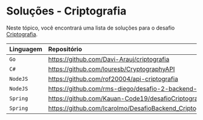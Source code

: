 # Soluções - Criptografia

Neste tópico, você encontrará uma lista de soluções para o desafio [Criptografia](PROBLEM.md).

| Linguagem | Repositório                                             |
|:----------|:--------------------------------------------------------|
| `Go`      | https://github.com/Davi-Arauj/criptografia              |             
| `C#`      | https://github.com/louresb/CryptographyAPI              |          
| `NodeJS`  | https://github.com/rof20004/api-criptografia            |             
| `NodeJS`  | https://github.com/rms-diego/desafio-2-backend-br       |
| `Spring`  | https://github.com/Kauan-Code19/desafioCriptografia     |
| `Spring`  | https://github.com/Icarolmo/DesafioBackend_Criptografia |                                                  |